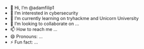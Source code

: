 - 👋 Hi, I’m @adamfilip1
- 👀 I’m interested in cybersecurity 
- 🌱 I’m currently learning on tryhackme and Unicorn University
- 💞️ I’m looking to collaborate on ...
- 📫 How to reach me ...
- 😄 Pronouns: ...
- ⚡ Fun fact: ...

<!---
adamfilip1/adamfilip1 is a ✨ special ✨ repository because its `README.md` (this file) appears on your GitHub profile.
You can click the Preview link to take a look at your changes.
--->
